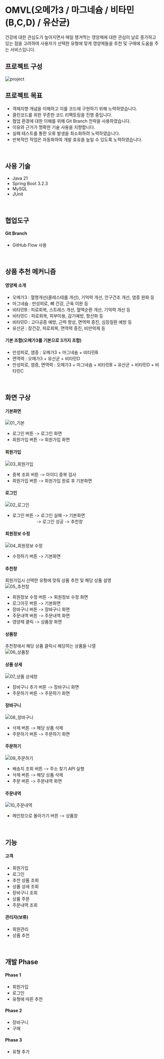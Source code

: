 # OMVL(오메가3 / 마그네슘 / 비타민(B,C,D) / 유산균)
건강에 대한 관심도가 높아지면서 매일 챙겨먹는 영양제에 대한 관심이 날로 증가하고 있는 점을 고려하여 사용자가 선택한 유형에 맞게 영양제들을 추천 및 구매에 도움을 주는 서비스입니다.
<br>

## 프로젝트 구성
![project](https://github.com/seok5182/omvl/assets/155522475/1af46058-6953-4468-9422-55f49cf5071e)
<br>

## 프로젝트 목표
- 객체지향 개념을 이해하고 이를 코드에 구현하기 위해 노력하였습니다.
- 클린코드를 위한 꾸준한 코드 리팩토링을 진행 중입니다.
- 협업 환경에 대한 이해를 위해 Git Branch 전략을 사용하였습니다.
- 이유와 근거가 명확한 기술 사용을 지향합니다.
- 실패 테스트를 통한 오류 발생을 최소화하려 노력하였습니다.
- 반복적인 작업은 자동화하여 개발 효유을 높일 수 있도록 노력하였습니다.
<br>

## 사용 기술
- Java 21
- Spring Boot 3.2.3
- MySQL
- JUnit
<br>

## 협업도구
#### Git Branch
  - GitHub Flow 사용
<br>

## 상품 추천 메커니즘
#### 영양제 소개
  - 오메가3 : 혈행개선(콜레스테롤 개선), 기억력 개선, 안구건조 개선, 염증 완화 등
  - 마그네슘 : 만성피로, 뼈 건강, 근육 이완 등
  - 비타민B : 피로회복, 스트레스 개선, 혈액순환 개선, 기억력 개선 등
  - 비타민C : 피로회복, 피부미용, 감기예방, 항산화 등
  - 비타민D : 고다공증 예방, 근력 향상, 면역력 증진, 심장질환 예방 등
  - 유산균 : 장건강, 피로회복, 면역력 증진, 비만억제 등

#### 기본 조합(오메가3를 기본으로 3가지 조합)
  - 만성피로, 염증 : 오메가3 + 마그네슘 + 비타민B
  - 면역력 : 오메가3 + 유산균 + 비타민D
  - 만성피로, 염증, 면역력 : 오메가3 + 마그네슘 + 비타민B + 유산균 + 비타민D + 비타민C
<br>

## 화면 구상
#### 기본화면
![01_기본](https://github.com/f-lab-edu/omvl/assets/155522475/3528eacd-d2f3-4f32-9af1-7ed8ad5c6a19)<br>
- 로그인 버튼 -> 로그인 화면
- 회원가입 버튼 -> 회원가입 화면

#### 회원가입
![03_회원가입](https://github.com/f-lab-edu/omvl/assets/155522475/512cdb0c-78b7-460b-9bb4-33da2987bfae)<br>
- 중복 조회 버튼 -> 아이디 중복 검사
- 회원가입 버튼 -> 회원가입 완료 후 기본화면

#### 로그인
![02_로그인](https://github.com/f-lab-edu/omvl/assets/155522475/7a459e34-c2be-4e84-974f-314ccd95ef87)<br>
- 로그인 버튼 -> 로그인 실패 -> 기본화면<br>
&emsp;&emsp;&emsp;&emsp;&emsp;&nbsp;&nbsp;-> 로그인 성공 -> 추천창

#### 회원정보 수정<br>
![04_회원정보 수정](https://github.com/f-lab-edu/omvl/assets/155522475/4d38533a-3549-48b0-a809-53cf551a7d3c)<br>
- 수정하기 버튼 -> 기본화면
  
#### 추천창<br>
회원가입시 선택한 유형에 맞춰 상품 추천 및 해당 상품 설명<br>
![05_추천창](https://github.com/f-lab-edu/omvl/assets/155522475/c654a0ef-6372-403c-b72e-229beb5aff52)<br>
- 회원정보 수정 버튼 -> 회원정보 수정 화면
- 로그아웃 버튼 -> 기본화면
- 장바구니 버튼 -> 장바구니 화면
- 주문내역 버튼 -> 주문내역 화면
- 영양제 클릭 -> 상품창 화면

#### 상품창<br>
추천창에서 해당 상품 클릭시 해당하는 상품들 나열<br>
![06_상품창](https://github.com/f-lab-edu/omvl/assets/155522475/63fff080-db80-49b6-9071-e00c29771941)<br>

#### 상품 상세
![07_상품 상세창](https://github.com/f-lab-edu/omvl/assets/155522475/d6d3f30e-7458-4fa7-8937-3c5264f6a40e)<br>
- 장바구니 추가 버튼 -> 장바구니 화면
- 주문하기 버튼 -> 주문하기 화면

#### 장바구니
![08_장바구니](https://github.com/f-lab-edu/omvl/assets/155522475/a170af09-8896-4b9d-893c-b863a507620e)<br>
- 삭제 버튼 -> 해당 상품 삭제
- 주문하기 버튼 -> 주문하기 화면

#### 주문하기
![09_주문하기](https://github.com/f-lab-edu/omvl/assets/155522475/ba942dcc-60a0-47b8-b291-708c07f057c1)<br>
- 배송지 조회 버튼 -> 주소 찾기 API 실행
- 삭제 버튼 -> 해당 상품 삭제
- 주문 버튼 -> 주문내역 화면

#### 주문내역
![10_주문내역](https://github.com/f-lab-edu/omvl/assets/155522475/5990826a-cba1-49fa-a837-0bb464858fce)<br>
- 메인창으로 돌아가기 버튼 -> 상품창
<br>

## 기능
#### 고객
- 회원가입
- 로그인
- 추천 상품 조회 
- 상품 상세 조회
- 장바구니 조회
- 상품 주문
- 주문내역 조회

#### 관리자(보류)
- 회원관리
- 상품 추천
<br>

## 개발 Phase
#### Phase 1
- 회원가입
- 로그인
- 유형에 따른 추천

#### Phase 2
- 장바구니
- 구매

#### Phase 3
- 유형 추가

